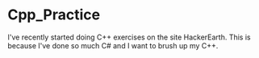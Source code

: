 # Cpp_Practice
I've recently started doing C++ exercises on the site HackerEarth.
This is because I've done so much C# and I want to brush up my C++.
